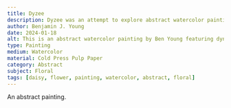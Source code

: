 ```yaml
---
title: Dyzee
description: Dyzee was an attempt to explore abstract watercolor painting, even though the abstraction is subjectively representitive to it's floral referenced name, a Daisy flower.
author: Benjamin J. Young
date: 2024-01-18
alt: This is an abstract watercolor painting by Ben Young featuring dynamic blue and black brushstrokes, with splatters and washes creating a sense of movement, anchored by a central burst of yellow.
type: Painting
medium: Watercolor
material: Cold Press Pulp Paper
category: Abstract
subject: Floral
tags: [daisy, flower, painting, watercolor, abstract, floral]
---
```


An abstract painting.